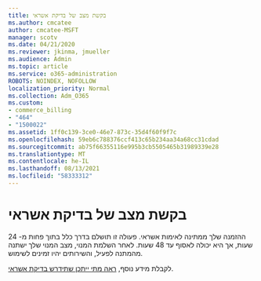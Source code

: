 ```yaml
---
title: בקשת מצב של בדיקת אשראי
ms.author: cmcatee
author: cmcatee-MSFT
manager: scotv
ms.date: 04/21/2020
ms.reviewer: jkinma, jmueller
ms.audience: Admin
ms.topic: article
ms.service: o365-administration
ROBOTS: NOINDEX, NOFOLLOW
localization_priority: Normal
ms.collection: Adm_O365
ms.custom:
- commerce_billing
- "464"
- "1500022"
ms.assetid: 1ff0c139-3ce0-46e7-873c-35d4f60f9f7c
ms.openlocfilehash: 59eb6c788376ccf413c65b234aa34a68cc31cdad
ms.sourcegitcommit: ab75f66355116e995b3cb5505465b31989339e28
ms.translationtype: MT
ms.contentlocale: he-IL
ms.lasthandoff: 08/13/2021
ms.locfileid: "58333312"
---
```

# <a name="credit-check-status-request"></a>בקשת מצב של בדיקת אשראי

ההזמנה שלך ממתינה לאימות אשראי. פעולה זו תושלם בדרך כלל בתוך פחות מ- 24 שעות, אך היא יכולה לאסוף עד 48 שעות. לאחר השלמת המנוי, מצב המנוי שלך ישתנה מהמתנה לפעיל, והשירותים יהיו זמינים לשימוש.

לקבלת מידע נוסף, [ראה מתי ייתכן שתידרש בדיקת אשראי](https://docs.microsoft.com/microsoft-365/commerce/billing-and-payments/pay-for-your-subscription#pay-by-invoice-check-or-eft).
